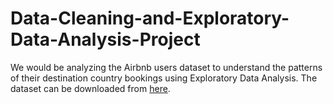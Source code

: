 # Data-Cleaning-and-Exploratory-Data-Analysis-Project
We would be analyzing the Airbnb users dataset to understand the patterns of their destination country bookings using Exploratory Data Analysis. The dataset can be downloaded from [here](https://www.kaggle.com/c/airbnb-recruiting-new-user-bookings/data).
